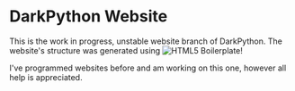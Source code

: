 DarkPython Website
==================


This is the work in progress, unstable website branch of DarkPython. The website's structure was generated using ![HTML5 Boilerplate](http://html5boilerplate.com/)!


I've programmed websites before and am working on this one, however all help is appreciated.
